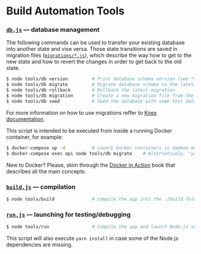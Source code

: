 # Build Automation Tools

### [`db.js`](./db.js) — database management

The following commands can be used to transfer your existing database into another state and vise
versa. Those state transitions are saved in migration files ([`migrations/*.js`](../migrations)),
which describe the way how to get to the new state and how to revert the changes in order to get
back to the old state.

```bash
$ node tools/db version         # Print database schema version (see "migrations" db table)
$ node tools/db migrate         # Migrate database schema to the latest version
$ node tools/db rollback        # Rollback the latest migration
$ node tools/db migration       # Create a new migration file from the template
$ node tools/db seed            # Seed the database with some test data (see /seeds folder)
```

For more information on how to use migrations reffer to [Knex documentation][knex].

This script is intended to be executed from inside a running Docker container, for example:

```bash
$ docker-compose up -d          # Launch Docker containers in daemon mode
$ docker-compose exec api node tools/db migrate    # Alternatively, "yarn docker:db:migrate"
```

New to Docker? Please, skim through the [Docker in Action](http://amzn.to/2hmUrNP) book that
describes all the main concepts.


### [`build.js`](./build.js) — compilation

```bash
$ node tools/build              # Compile the app into the ./build folder
```


### [`run.js`](./run.js) — launching for testing/debugging

```bash
$ node tools/run                # Compile the app and launch Node.js server with "live reload"
```

This script will also execute `yarn install` in case some of the Node.js dependencies are missing.


[yarnrun]: https://yarnpkg.com/en/docs/cli/run
[knex]: http://knexjs.org/
